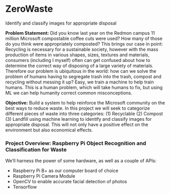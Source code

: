# ZeroWaste
Identify and classify images for appropriate disposal

__Problem Statement:__ Did you know last year on the Redmon campus 11 million Microsoft compostable coffee cuts were used? How many of those do you think were appropriately composted? This brings our case in point: Recycling is necessary for a sustainable society, however with the mass production of items in various shapes, sizes, textures and materials, consumers (including I myself) often can get confused about how to determine the correct way of disposing of a large variety of materials. Therefore our problem is ubiquitous in the world: how can we solve the problem of humans having to segregate trash into the trash, compost and recycling without messing it up? Easy, we train a machine to help train humans. This is a human problem, which will take humans to fix, but using ML we can help humanity correct common misconceptions. 

__Objective:__ Build a system to help reinforce the Microsoft community on the best ways to reduce waste. In this project we will seek to categorize different pieces of waste into three categories: (1) Recyclable (2) Compost (3) Landfill using machine learning to identify and classify images for appropriate disposal. This will not only have a positive effect on the environment but also economical effects.

### Project Overview: Raspberry Pi Object Recognition and Classification for Waste
We’ll harness the power of some hardware, as well as a couple of APIs:

* Raspberry Pi B+ as our computer board of choice
* Raspberry Pi Camera Module
* OpenCV to enable accurate facial detection of photos
* Tensorflow
